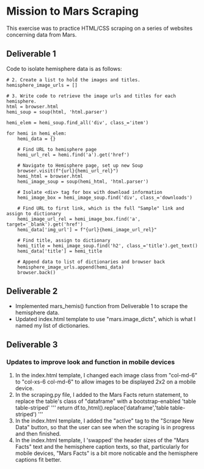 # Mission to Mars Scraping
This exercise was to practice HTML/CSS scraping on a series of websites concerning data from Mars.

## Deliverable 1
Code to isolate hemisphere data is as follows:
```
# 2. Create a list to hold the images and titles.
hemisphere_image_urls = []

# 3. Write code to retrieve the image urls and titles for each hemisphere.
html = browser.html
hemi_soup = soup(html, 'html.parser')

hemi_elem = hemi_soup.find_all('div', class_='item')

for hemi in hemi_elem:
    hemi_data = {}
    
    # Find URL to hemisphere page
    hemi_url_rel = hemi.find('a').get('href')
    
    # Navigate to Hemisphere page, set up new Soup
    browser.visit(f"{url}{hemi_url_rel}")
    hemi_html = browser.html
    hemi_image_soup = soup(hemi_html, 'html.parser')
    
    # Isolate <div> tag for box with download information
    hemi_image_box = hemi_image_soup.find('div', class_='downloads')
    
    # Find URL to first link, which is the full "Sample" link and assign to dictionary
    hemi_image_url_rel = hemi_image_box.find('a', target='_blank').get('href')
    hemi_data['img_url'] = f"{url}{hemi_image_url_rel}"
    
    # Find title, assign to dictionary
    hemi_title = hemi_image_soup.find('h2', class_='title').get_text()
    hemi_data['title'] = hemi_title
    
    # Append data to list of dictionaries and browser back
    hemisphere_image_urls.append(hemi_data)
    browser.back()
```
## Deliverable 2
- Implemented mars_hemis() function from Deliverable 1 to scrape the hemisphere data.
- Updated index.html template to use "mars.image_dicts", which is what I named my list of dictionaries.
## Deliverable 3
### Updates to improve look and function in mobile devices
1. In the index.html template, I changed each image class from "col-md-6" to "col-xs-6 col-md-6" to allow images to be displayed 2x2 on a mobile device.
2. In the scraping.py file, I added to the Mars Facts return statement, to replace the table's class of "dataframe" with a bootstrap-enabled 'table table-striped'
'''
return df.to_html().replace('dataframe','table table-striped')
'''
3. In the index.html template, I added the "active" tag to the "Scrape New Data" button, so that the user can see when the scraping is in progress and then finished.
4. In the index.html template, I 'swapped' the header sizes of the "Mars Facts" text and the hemisphere caption texts, so that, particularly for mobile devices, "Mars Facts" is a bit more noticable and the hemisphere captions fit better.
